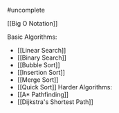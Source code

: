 #uncomplete 

[[Big O Notation]]

Basic Algorithms:
- [[Linear Search]]
- [[Binary Search]]
- [[Bubble Sort]]
- [[Insertion Sort]]
- [[Merge Sort]]
- [[Quick Sort]]
Harder Algorithms:
- [[A* Pathfinding]]
- [[Dijkstra's Shortest Path]]